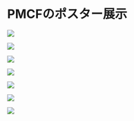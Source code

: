 # PMCFのポスター展示

![](https://raw.githubusercontent.com/yasusho/pemecepe_posters/master/jukancetageka.png)

![](https://raw.githubusercontent.com/yasusho/pemecepe_posters/master/honrui.png)

![](https://raw.githubusercontent.com/yasusho/pemecepe_posters/master/inuca.png)

![](https://raw.githubusercontent.com/yasusho/pemecepe_posters/master/lukupitletileti.png)

![](https://raw.githubusercontent.com/yasusho/pemecepe_posters/master/micetletimo.png)

![](https://raw.githubusercontent.com/yasusho/pemecepe_posters/master/morkliniopor.png)

![](https://raw.githubusercontent.com/yasusho/pemecepe_posters/master/truiraikhuetpo.png)
